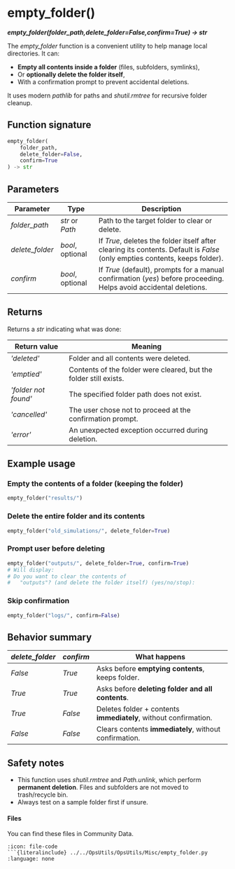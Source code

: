 # empty_folder()
***empty_folder(folder_path,delete_folder=False,confirm=True) -> str***


The *empty_folder* function is a convenient utility to help manage local directories.
It can:

* **Empty all contents inside a folder** (files, subfolders, symlinks),
* Or **optionally delete the folder itself**,
* With a confirmation prompt to prevent accidental deletions.

It uses modern *pathlib* for paths and *shutil.rmtree* for recursive folder cleanup.


## Function signature

```python
empty_folder(
    folder_path,
    delete_folder=False,
    confirm=True
) -> str
```


## Parameters

| Parameter       | Type             | Description                                                                                                                 |
| --------------- | ---------------- | --------------------------------------------------------------------------------------------------------------------------- |
| *folder_path*   | *str* or *Path*  | Path to the target folder to clear or delete.                                                                               |
| *delete_folder* | *bool*, optional | If *True*, deletes the folder itself after clearing its contents. Default is *False* (only empties contents, keeps folder). |
| *confirm*       | *bool*, optional | If *True* (default), prompts for a manual confirmation (*yes*) before proceeding. Helps avoid accidental deletions.         |


## Returns

Returns a *str* indicating what was done:

| Return value         | Meaning                                                           |
| -------------------- | ----------------------------------------------------------------- |
| *'deleted'*          | Folder and all contents were deleted.                             |
| *'emptied'*          | Contents of the folder were cleared, but the folder still exists. |
| *'folder not found'* | The specified folder path does not exist.                         |
| *'cancelled'*        | The user chose not to proceed at the confirmation prompt.         |
| *'error'*            | An unexpected exception occurred during deletion.                 |


## Example usage

### Empty the contents of a folder (keeping the folder)

```python
empty_folder("results/")
```


### Delete the entire folder and its contents

```python
empty_folder("old_simulations/", delete_folder=True)
```


### Prompt user before deleting

```python
empty_folder("outputs/", delete_folder=True, confirm=True)
# Will display:
# Do you want to clear the contents of
#   "outputs"? (and delete the folder itself) (yes/no/stop):
```

### Skip confirmation

```python
empty_folder("logs/", confirm=False)
```


## Behavior summary

| *delete_folder* | *confirm* | What happens                                                     |
| --------------- | --------- | ---------------------------------------------------------------- |
| *False*         | *True*    | Asks before **emptying contents**, keeps folder.                 |
| *True*          | *True*    | Asks before **deleting folder and all contents**.                |
| *True*          | *False*   | Deletes folder + contents **immediately**, without confirmation. |
| *False*         | *False*   | Clears contents **immediately**, without confirmation.           |


## Safety notes

* This function uses *shutil.rmtree* and *Path.unlink*, which perform **permanent deletion**.
  Files and subfolders are not moved to trash/recycle bin.
* Always test on a sample folder first if unsure.


#### Files
You can find these files in Community Data.

```{dropdown} empty_folder.py
:icon: file-code
```{literalinclude} ../../OpsUtils/OpsUtils/Misc/empty_folder.py
:language: none
```
